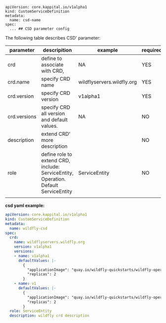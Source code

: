 
```
apiVersion: core.kappital.io/v1alpha1 
kind: CustomServiceDefinition 
metadata: 
  name: csd-name
spec:
  ... ## CSD parameter config
```

The following table describes CSD' parameter:

| parameter    | descripition                                                 | example                    | required |
| ------------ | ------------------------------------------------------------ | -------------------------- | -------- |
| crd          | define to  associate with CRD,                               | NA                         | YES      |
| crd.name     | specify CRD name                                             | wildflyservers.wildfly.org | YES      |
| crd.version  | specify CRD version                                          | v1alpha1                   | YES      |
| crd.versions | specify CRD all version and default values.                  | NA                         | NO       |
| description  | extend CRD' more description                                 |                            | NO       |
| role         | define role to extend CRD,  include: ServiceEntity, Operation. Default ServiceEntity | ServiceEntity              | NO       |
|              |                                                              |                            |          |



**csd yaml example:**

```yaml
apiVersion: core.kappital.io/v1alpha1
kind: CustomServiceDefinition
metadata:
  name: wildfly-csd
spec:
  crd:
    name: wildflyservers.wildfly.org
    version: v1alpha1
    versions:
    - name: v1alpha1
      defaultValues: |-
        {
          "applicationImage": "quay.io/wildfly-quickstarts/wildfly-operator-quickstart:18.0",
          "replicas": 2
        }
    - name: v1
      defaultValues: |-
        {
          "applicationImage": "quay.io/wildfly-quickstarts/wildfly-operator-quickstart:18.0",
          "replicas": 2
        }
  role: ServiceEntity
  description: wildfly crd description
```
